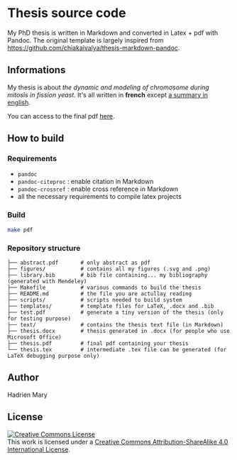 # Thesis source code

My PhD thesis is written in Markdown and converted in Latex + pdf with Pandoc. The original template is largely inspired from https://github.com/chiakaivalya/thesis-markdown-pandoc.

## Informations

My thesis is about _the dynamic and modeling of chromosome during mitosis in fission yeast_. It's all written in __french__ except [a summary in english](text/1_start/3_summary.md#summary).

You can access to the final pdf [here](thesis.pdf).

## How to build

### Requirements

- `pandoc`
- `pandoc-citeproc` : enable citation in Markdown
- `pandoc-crossref` : enable cross reference in Markdown
- all the necessary requirements to compile latex projects

### Build

```sh
make pdf
```

### Repository structure

```
├── abstract.pdf       # only abstract as pdf
├── figures/           # contains all my figures (.svg and .png)
├── library.bib        # bib file containing... my bibliography (generated with Mendeley)
├── Makefile           # various commands to build the thesis
├── README.md          # the file you are actullay reading
├── scripts/           # scripts needed to build system
├── templates/         # template files for LaTeX, .docx and .bib
├── test.pdf           # generate a tiny version of the thesis (only for testing purpose)
├── text/              # contains the thesis text file (in Markdown)
├── thesis.docx        # thesis generated in .docx (for people who use Microsoft Office)
├── thesis.pdf         # final pdf containing your thesis
└── thesis.tex         # intermediate .tex file can be generated (for LaTeX debugging purpose only)
```

## Author

Hadrien Mary

## License

<a rel="license" href="http://creativecommons.org/licenses/by-sa/4.0/"><img alt="Creative Commons License" style="border-width:0" src="https://i.creativecommons.org/l/by-sa/4.0/88x31.png" /></a><br />This work is licensed under a <a rel="license" href="http://creativecommons.org/licenses/by-sa/4.0/">Creative Commons Attribution-ShareAlike 4.0 International License</a>.
